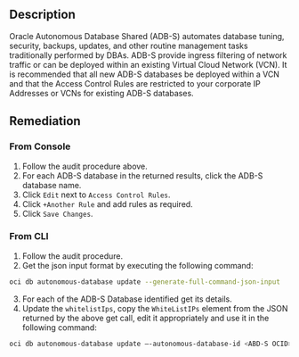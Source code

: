 ## Description

Oracle Autonomous Database Shared (ADB-S) automates database tuning, security, backups, updates, and other routine management tasks traditionally performed by DBAs. ADB-S provide ingress filtering of network traffic or can be deployed within an existing Virtual Cloud Network (VCN). It is recommended that all new ADB-S databases be deployed within a VCN and that the Access Control Rules are restricted to your corporate IP Addresses or VCNs for existing ADB-S databases.

## Remediation

### From Console

1. Follow the audit procedure above.
2. For each ADB-S database in the returned results, click the ADB-S database name.
3. Click `Edit` next to `Access Control Rules`.
4. Click `+Another Rule` and add rules as required.
5. Click `Save Changes`.

### From CLI

1. Follow the audit procedure.
2. Get the json input format by executing the following command:

```bash
oci db autonomous-database update --generate-full-command-json-input
```

3. For each of the ADB-S Database identified get its details.
4. Update the `whitelistIps`, copy the `WhiteListIPs` element from the JSON returned by the above get call, edit it appropriately and use it in the following command:

```bash
oci db autonomous-database update –-autonomous-database-id <ABD-S OCID> -- from-json '<network endpoints JSON>'
```